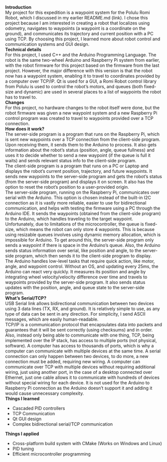 **Introduction**  
My project for this expedition is a waypoint system for the Polulu Romi Robot, which I discussed in my earlier README.md (link). I chose this project because I am interested in creating a robot that localizes using odometry, navigates to waypoints (a waypoint is a coordinate on the ground), and communicates its trajectory and current position with a PC using TCP. By choosing this project, I learned more about robot control and communication systems and GUI design.  
**Technical details**  
For this project, I used C++ and the Arduino Programming Language. The robot is the same two-wheel Arduino and Raspberry Pi system from earlier, with the robot firmware for this project based on the firmware from the last project. However, the major difference with this version is that the robot now has a waypoint system, enabling it to travel to coordinates provided by a computer over TCP/IP. Qt is used for a GUI, a Romi Robot control library from Polulu is used to control the robot’s motors, and queues (both fixed-size and dynamic) are used in several places to a list of waypoints the robot has to travel to.  
**Changes**  
For this project, no hardware changes to the robot itself were done, but the robot firmware was given a new waypoint system and a new Raspberry Pi control program was created to travel to waypoints provided over a TCP connection.  
**How does it work?**  
  The server-side program is a program that runs on the Raspberry Pi, which is sent new waypoints over a TCP connection from the client-side program. Upon receiving them, it sends them to the Arduino to process. It also gets information about the robot’s status (position, angle, queue fullness) and uses it to decide whether to send a new waypoint (if the queue is full it waits) and sends relevant status info to the client-side program.  
  The client-side program is a program that runs on a PC or Laptop and displays the robot’s current position, trajectory, and future waypoints. It sends new waypoints to the server-side program and gets the robot’s status (from the server-side program) and displays it on screen. It also has the option to reset the robot’s position to a user-provided origin.  
  The server-side program, running on the Raspberry Pi, communicates over serial with the Arduino. This option is chosen instead of the built-in I2C connection as it is vastly more reliable, easier to use for bidirectional communication, and helps with testing the firmware using a PC through the Arduino IDE. It sends the waypoints (obtained from the client-side program) to the Arduino, which handles traveling to the target waypoint. Unfortunately, due to limitations of the microcontroller, the queue is fixed-size, which means the robot can only store 4 waypoints. This is because using resizable queues involves using dynamic memory allocation, which is impossible for Arduino. To get around this, the server-side program only sends a waypoint if there is space in the Arduino’s queue. Also, the Arduino sends status information over serial, like position and angle, to the server-side program, which then sends it to the client-side program to display.  
  The Arduino handles low-level tasks that require quick action, like motor, angle, and waypoint control. Without an OS, and updating every 25ms, the Arduino can react very quickly. It measures its position and angle by integrating wheel velocity/velocity difference over time and travels to waypoints provided by the server-side program. It also sends status updates with the position, angle, and queue state to the server-side program.  
**What’s Serial/TCP?**  
  USB Serial link allows bidirectional communication between two devices using 3 data lines (TX, RX, and ground). It is relatively simple to use, as any type of data can be sent in any direction. For simplicity, I send ASCII messages, which are easily human-readable.  
  TCP/IP is a communication protocol that encapsulates data into packets and guarantees that it will be sent correctly (using checksums) and in order. Also, instead only being able to communicate with one thing, TCP, being implemented over the IP stack, has access to multiple ports (not physical, software). A computer has access to thousands of ports, which is why a computer can communicate with multiple devices at the same time. A serial connection can only happen between two devices, to do more, a new connection must be added, requiring new wiring. A computer can communicate over TCP with multiple devices without requiring additional wiring, just using another port, in the case of a desktop connected over Ethernet, just one cable allows it to communicate with hundreds of devices without special wiring for each device. It is not used for the Arduino to Raspberry Pi connection as the Arduino doesn’t support it and adding it would cause unnecessary complexity.  
**Things I learned**  
  * Cascaded PID controllers
  * TCP Communication
  * Qt GUI design
  * Complex bidirectional serial/TCP communication
  
**Things I applied**
  * Cross-platform build system with CMake (Works on Windows and Linux)
  * PID tuning
  * Efficient microcontroller programming
